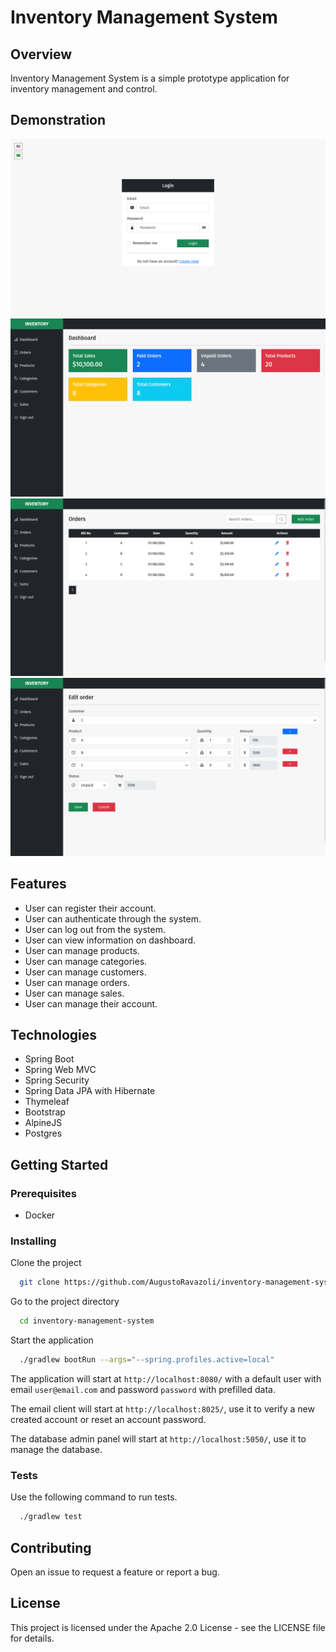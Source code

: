 # Inventory Management System

## Overview

Inventory Management System is a simple prototype application for inventory management and control.

## Demonstration

![](docs/images/login.png)
![](docs/images/dashboard.png)
![](docs/images/order-table.png)
![](docs/images/order-form.png)

## Features

- User can register their account.
- User can authenticate through the system.
- User can log out from the system.
- User can view information on dashboard.
- User can manage products.
- User can manage categories.
- User can manage customers.
- User can manage orders.
- User can manage sales.
- User can manage their account.

## Technologies

- Spring Boot
- Spring Web MVC
- Spring Security
- Spring Data JPA with Hibernate
- Thymeleaf
- Bootstrap
- AlpineJS
- Postgres

## Getting Started

### Prerequisites

* Docker

### Installing

Clone the project

```bash
  git clone https://github.com/AugustoRavazoli/inventory-management-system.git
```

Go to the project directory

```bash
  cd inventory-management-system
```

Start the application

```bash
  ./gradlew bootRun --args="--spring.profiles.active=local"
```

The application will start at `http://localhost:8080/`
with a default user with email `user@email.com` and password `password` with prefilled data.

The email client will start at `http://localhost:8025/`, use it to verify a new created account 
or reset an account password.

The database admin panel will start at `http://localhost:5050/`, use it to manage the database.

### Tests

Use the following command to run tests.

```bash
  ./gradlew test
```

## Contributing

Open an issue to request a feature or report a bug.

## License

This project is licensed under the Apache 2.0 License - see the LICENSE file for details.